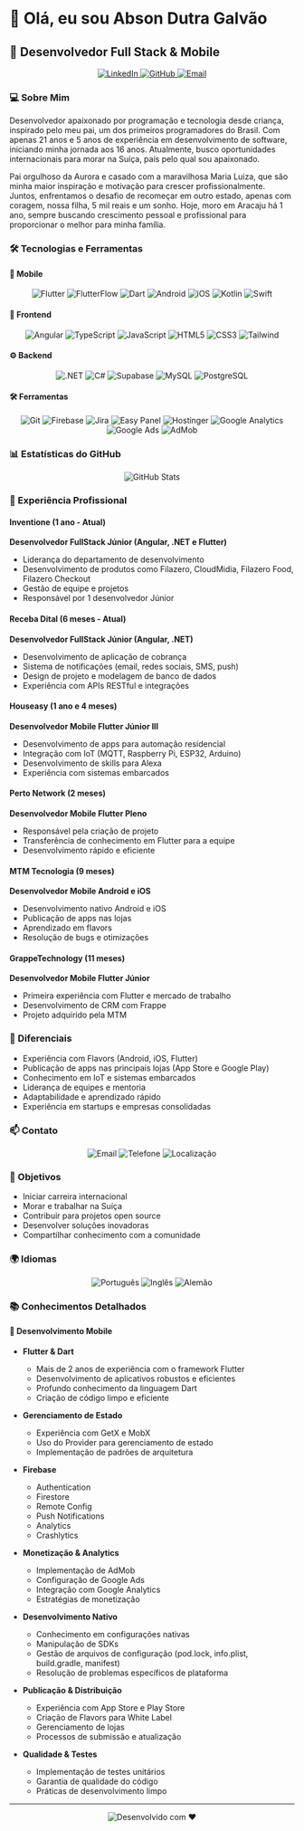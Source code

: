 # 👋 Olá, eu sou Abson Dutra Galvão

## 🚀 Desenvolvedor Full Stack & Mobile

<div align="center">
  <a href="https://www.linkedin.com/in/abson-dutra-galv%C3%A3o-86740a250/">
    <img src="https://img.shields.io/badge/LinkedIn-0077B5?style=for-the-badge&logo=linkedin&logoColor=white" alt="LinkedIn"/>
  </a>
  <a href="https://github.com/AbsonDev/AbsonDev">
    <img src="https://img.shields.io/badge/GitHub-100000?style=for-the-badge&logo=github&logoColor=white" alt="GitHub"/>
  </a>
  <a href="mailto:absongalvao@gmail.com">
    <img src="https://img.shields.io/badge/Email-D14836?style=for-the-badge&logo=gmail&logoColor=white" alt="Email"/>
  </a>
</div>

### 💻 Sobre Mim
Desenvolvedor apaixonado por programação e tecnologia desde criança, inspirado pelo meu pai, um dos primeiros programadores do Brasil. Com apenas 21 anos e 5 anos de experiência em desenvolvimento de software, iniciando minha jornada aos 16 anos. Atualmente, busco oportunidades internacionais para morar na Suíça, país pelo qual sou apaixonado.

Pai orgulhoso da Aurora e casado com a maravilhosa Maria Luiza, que são minha maior inspiração e motivação para crescer profissionalmente. Juntos, enfrentamos o desafio de recomeçar em outro estado, apenas com coragem, nossa filha, 5 mil reais e um sonho. Hoje, moro em Aracaju há 1 ano, sempre buscando crescimento pessoal e profissional para proporcionar o melhor para minha família.

### 🛠️ Tecnologias e Ferramentas

#### 📱 Mobile
<div align="center">
  <img src="https://img.shields.io/badge/Flutter-02569B?style=for-the-badge&logo=flutter&logoColor=white" alt="Flutter"/>
  <img src="https://img.shields.io/badge/FlutterFlow-02569B?style=for-the-badge&logo=flutter&logoColor=white" alt="FlutterFlow"/>
  <img src="https://img.shields.io/badge/Dart-0175C2?style=for-the-badge&logo=dart&logoColor=white" alt="Dart"/>
  <img src="https://img.shields.io/badge/Android-3DDC84?style=for-the-badge&logo=android&logoColor=white" alt="Android"/>
  <img src="https://img.shields.io/badge/iOS-000000?style=for-the-badge&logo=ios&logoColor=white" alt="iOS"/>
  <img src="https://img.shields.io/badge/Kotlin-0095D5?style=for-the-badge&logo=kotlin&logoColor=white" alt="Kotlin"/>
  <img src="https://img.shields.io/badge/Swift-FA7343?style=for-the-badge&logo=swift&logoColor=white" alt="Swift"/>
</div>

#### 🎨 Frontend
<div align="center">
  <img src="https://img.shields.io/badge/Angular-DD0031?style=for-the-badge&logo=angular&logoColor=white" alt="Angular"/>
  <img src="https://img.shields.io/badge/TypeScript-007ACC?style=for-the-badge&logo=typescript&logoColor=white" alt="TypeScript"/>
  <img src="https://img.shields.io/badge/JavaScript-F7DF1E?style=for-the-badge&logo=javascript&logoColor=black" alt="JavaScript"/>
  <img src="https://img.shields.io/badge/HTML5-E34F26?style=for-the-badge&logo=html5&logoColor=white" alt="HTML5"/>
  <img src="https://img.shields.io/badge/CSS3-1572B6?style=for-the-badge&logo=css3&logoColor=white" alt="CSS3"/>
  <img src="https://img.shields.io/badge/Tailwind_CSS-38B2AC?style=for-the-badge&logo=tailwind-css&logoColor=white" alt="Tailwind"/>
</div>

#### ⚙️ Backend
<div align="center">
  <img src="https://img.shields.io/badge/.NET-512BD4?style=for-the-badge&logo=dotnet&logoColor=white" alt=".NET"/>
  <img src="https://img.shields.io/badge/C%23-239120?style=for-the-badge&logo=c-sharp&logoColor=white" alt="C#"/>
  <img src="https://img.shields.io/badge/Supabase-3ECF8E?style=for-the-badge&logo=supabase&logoColor=white" alt="Supabase"/>
  <img src="https://img.shields.io/badge/MySQL-4479A1?style=for-the-badge&logo=mysql&logoColor=white" alt="MySQL"/>
  <img src="https://img.shields.io/badge/PostgreSQL-316192?style=for-the-badge&logo=postgresql&logoColor=white" alt="PostgreSQL"/>
</div>

#### 🛠️ Ferramentas
<div align="center">
  <img src="https://img.shields.io/badge/Git-F05032?style=for-the-badge&logo=git&logoColor=white" alt="Git"/>
  <img src="https://img.shields.io/badge/Firebase-FFCA28?style=for-the-badge&logo=firebase&logoColor=black" alt="Firebase"/>
  <img src="https://img.shields.io/badge/Jira-0052CC?style=for-the-badge&logo=jira&logoColor=white" alt="Jira"/>
  <img src="https://img.shields.io/badge/Easy%20Panel-FF6B6B?style=for-the-badge&logo=easypanel&logoColor=white" alt="Easy Panel"/>
  <img src="https://img.shields.io/badge/Hostinger-2E4364?style=for-the-badge&logo=hostinger&logoColor=white" alt="Hostinger"/>
  <img src="https://img.shields.io/badge/Google%20Analytics-E37400?style=for-the-badge&logo=google-analytics&logoColor=white" alt="Google Analytics"/>
  <img src="https://img.shields.io/badge/Google%20Ads-4285F4?style=for-the-badge&logo=google-ads&logoColor=white" alt="Google Ads"/>
  <img src="https://img.shields.io/badge/AdMob-FF6B6B?style=for-the-badge&logo=google-ads&logoColor=white" alt="AdMob"/>
</div>

### 📊 Estatísticas do GitHub
<div align="center">
  <img src="https://github-readme-stats.vercel.app/api?username=AbsonDev&show_icons=true&theme=radical" alt="GitHub Stats"/>
</div>

### 💼 Experiência Profissional

#### Inventione (1 ano - Atual)
**Desenvolvedor FullStack Júnior (Angular, .NET e Flutter)**
- Liderança do departamento de desenvolvimento
- Desenvolvimento de produtos como Filazero, CloudMidia, Filazero Food, Filazero Checkout
- Gestão de equipe e projetos
- Responsável por 1 desenvolvedor Júnior

#### Receba Dital (6 meses - Atual)
**Desenvolvedor FullStack Júnior (Angular, .NET)**
- Desenvolvimento de aplicação de cobrança
- Sistema de notificações (email, redes sociais, SMS, push)
- Design de projeto e modelagem de banco de dados
- Experiência com APIs RESTful e integrações

#### Houseasy (1 ano e 4 meses)
**Desenvolvedor Mobile Flutter Júnior III**
- Desenvolvimento de apps para automação residencial
- Integração com IoT (MQTT, Raspberry Pi, ESP32, Arduino)
- Desenvolvimento de skills para Alexa
- Experiência com sistemas embarcados

#### Perto Network (2 meses)
**Desenvolvedor Mobile Flutter Pleno**
- Responsável pela criação de projeto
- Transferência de conhecimento em Flutter para a equipe
- Desenvolvimento rápido e eficiente

#### MTM Tecnologia (9 meses)
**Desenvolvedor Mobile Android e iOS**
- Desenvolvimento nativo Android e iOS
- Publicação de apps nas lojas
- Aprendizado em flavors
- Resolução de bugs e otimizações

#### GrappeTechnology (11 meses)
**Desenvolvedor Mobile Flutter Júnior**
- Primeira experiência com Flutter e mercado de trabalho
- Desenvolvimento de CRM com Frappe
- Projeto adquirido pela MTM

### 🌟 Diferenciais
- Experiência com Flavors (Android, iOS, Flutter)
- Publicação de apps nas principais lojas (App Store e Google Play)
- Conhecimento em IoT e sistemas embarcados
- Liderança de equipes e mentoria
- Adaptabilidade e aprendizado rápido
- Experiência em startups e empresas consolidadas

### 📫 Contato
<div align="center">
  <img src="https://img.shields.io/badge/Email-absongalvao@gmail.com-D14836?style=for-the-badge&logo=gmail&logoColor=white" alt="Email"/>
  <img src="https://img.shields.io/badge/Telefone-+55%2082%2099137--9696-25D366?style=for-the-badge&logo=whatsapp&logoColor=white" alt="Telefone"/>
  <img src="https://img.shields.io/badge/Localização-Aracaju,%20Sergipe-1DA1F2?style=for-the-badge&logo=location&logoColor=white" alt="Localização"/>
</div>

### 🎯 Objetivos
- Iniciar carreira internacional
- Morar e trabalhar na Suíça
- Contribuir para projetos open source
- Desenvolver soluções inovadoras
- Compartilhar conhecimento com a comunidade

### 🌍 Idiomas
<div align="center">
  <img src="https://img.shields.io/badge/Português-Nativo-1DA1F2?style=for-the-badge&logo=language&logoColor=white" alt="Português"/>
  <img src="https://img.shields.io/badge/Inglês-Intermediário-1DA1F2?style=for-the-badge&logo=language&logoColor=white" alt="Inglês"/>
  <img src="https://img.shields.io/badge/Alemão-Básico-1DA1F2?style=for-the-badge&logo=language&logoColor=white" alt="Alemão"/>
</div>

### 📚 Conhecimentos Detalhados

#### 📱 Desenvolvimento Mobile
- **Flutter & Dart**
  - Mais de 2 anos de experiência com o framework Flutter
  - Desenvolvimento de aplicativos robustos e eficientes
  - Profundo conhecimento da linguagem Dart
  - Criação de código limpo e eficiente

- **Gerenciamento de Estado**
  - Experiência com GetX e MobX
  - Uso do Provider para gerenciamento de estado
  - Implementação de padrões de arquitetura

- **Firebase**
  - Authentication
  - Firestore
  - Remote Config
  - Push Notifications
  - Analytics
  - Crashlytics

- **Monetização & Analytics**
  - Implementação de AdMob
  - Configuração de Google Ads
  - Integração com Google Analytics
  - Estratégias de monetização

- **Desenvolvimento Nativo**
  - Conhecimento em configurações nativas
  - Manipulação de SDKs
  - Gestão de arquivos de configuração (pod.lock, info.plist, build.gradle, manifest)
  - Resolução de problemas específicos de plataforma

- **Publicação & Distribuição**
  - Experiência com App Store e Play Store
  - Criação de Flavors para White Label
  - Gerenciamento de lojas
  - Processos de submissão e atualização

- **Qualidade & Testes**
  - Implementação de testes unitários
  - Garantia de qualidade do código
  - Práticas de desenvolvimento limpo

---
<div align="center">
  <img src="https://img.shields.io/badge/Desenvolvido%20com%20❤️%20por-Abson%20Dutra%20Galvão-FF0000?style=for-the-badge" alt="Desenvolvido com ❤️"/>
</div> 
